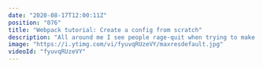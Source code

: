 ```yaml
---
date: "2020-08-17T12:00:11Z"
position: "076"
title: "Webpack tutorial: Create a config from scratch"
description: "All around me I see people rage-quit when trying to make their own #Webpack config. If you have never done it before it is pretty hard! I know, I've been there. In this video we will create a Webpack config together. In thirty minutes you will learn the Webpack basics, how to load assets, how to have a nice developer experience and how to split your bundle for optimized performance.\n\nTime stamps:\n00:00 I received a gift!\n00:56 Introduction\n01:53 Webpack basics\n04:55 Chapter 1: Entry and output\n08:14 Chapter 2: Loaders for Styles, Images and Babel\n16:03 Chapter 3: Output management and dynamic HTML rendering\n23:28 Chapter 4: DX for local development\n27:32 Chapter 5: Chunking bundles\n\nFollow me here:\nWebsite: https://timbenniks.dev/\nTwitter: https://twitter.com/timbenniks\nGithub: https://github.com/timbenniks\n\n#guide #tutorial"
image: "https://i.ytimg.com/vi/fyuvqRUzeVY/maxresdefault.jpg"
videoId: "fyuvqRUzeVY"
---
```


